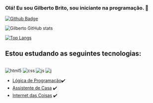 ### Olá! Eu sou Gilberto Brito, sou iniciante na programação. 👋


[![Github Badge](https://img.shields.io/badge/-Github-000?style=flat-square&logo=Github&logoColor=white&link=https://github.com/GilbertoBrito)](https://github.com/GilbertoBrito)


![Gilberto GitHub stats](https://github-readme-stats.vercel.app/api?username=GilbertoBrito&show_icons=true&theme=onedark)


[![Top Langs](https://github-readme-stats.vercel.app/api/top-langs/?username=GilbertoBrito&langs_count=8)](https://github.com/GilbertoBrito/github-readme-stats)


## Estou estudando as seguintes tecnologias:

<div style="display: inline_block"><br/>
<img align="centec" alt="html5" src="https://img.shields.io/badge/HTML-239120?style=for-the-badge&logo=html5&logoColor=white" />
<img align="centec" alt="css" src="https://img.shields.io/badge/CSS3-1572B6?style=for-the-badge&logo=css3&logoColor=white"/>
<img align="centec" alt="js" src=https://img.shields.io/badge/JavaScript-F7DF1E?style=for-the-badge&logo=javascript&logoColor=black"/>
<img align="centec" alt="j" src="https://img.shields.io/badge/Java-ED8B00?style=for-the-badge&logo=java&logoColor=white"/>
</div>

- [Lógica de Programação](#)✔️
- [Assistente de Casa](https://www.home-assistant.io/) ✔️
- [Internet das Coisas](#) ✔️


